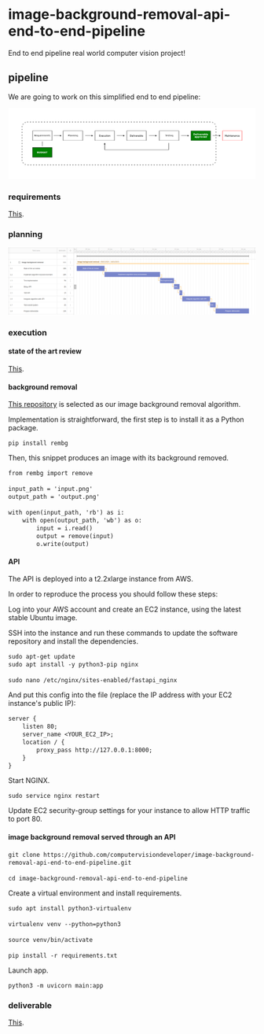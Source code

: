 # image-background-removal-api-end-to-end-pipeline

End to end pipeline real world computer vision project!

 
## pipeline

We are going to work on this simplified end to end pipeline:

![img](https://github.com/computervisiondeveloper/image-background-removal-api-end-to-end-pipeline/blob/b586baa186478e9f2b8be9ef878a2d6b6daa8b15/simplified_pipeline.png)

### requirements

[This](https://docs.google.com/document/d/1CbJLR0CW8UoJ3ZqIi8rkTQCDcBDnaenN/edit?usp=drive_link&ouid=107960887514237623929&rtpof=true&sd=true).

### planning

![img](https://github.com/computervisiondeveloper/image-background-removal-api-end-to-end-pipeline/blob/14ff384e12a2b964eb6b3bb25a286953e1eb8303/planning.png)

### execution

#### state of the art review

[This](https://docs.google.com/document/d/1okXH0WwAznkjQCDh_ZY9uRtl9u5aocl5/edit?usp=drive_link&ouid=107960887514237623929&rtpof=true&sd=true).

#### background removal

[This repository](https://github.com/danielgatis/rembg) is selected as our image background removal algorithm.

Implementation is straightforward, the first step is to install it as a Python package.

    pip install rembg
    
Then, this snippet produces an image with its background removed.

    from rembg import remove

    input_path = 'input.png'
    output_path = 'output.png'

    with open(input_path, 'rb') as i:
        with open(output_path, 'wb') as o:
            input = i.read()
            output = remove(input)
            o.write(output)

#### API

The API is deployed into a t2.2xlarge instance from AWS. 

In order to reproduce the process you should follow these steps:

Log into your AWS account and create an EC2 instance, using the latest stable Ubuntu image.

SSH into the instance and run these commands to update the software repository and install the dependencies.

    sudo apt-get update
    sudo apt install -y python3-pip nginx
    
    sudo nano /etc/nginx/sites-enabled/fastapi_nginx
    
    
And put this config into the file (replace the IP address with your EC2 instance's public IP):

    server {
        listen 80;   
        server_name <YOUR_EC2_IP>;    
        location / {        
            proxy_pass http://127.0.0.1:8000;    
        }
    }

Start NGINX.

    sudo service nginx restart
    
Update EC2 security-group settings for your instance to allow HTTP traffic to port 80.

#### image background removal served through an API

    git clone https://github.com/computervisiondeveloper/image-background-removal-api-end-to-end-pipeline.git
    
    cd image-background-removal-api-end-to-end-pipeline

Create a virtual environment and install requirements.

    sudo apt install python3-virtualenv

    virtualenv venv --python=python3
    
    source venv/bin/activate

    pip install -r requirements.txt

Launch app.
    
    python3 -m uvicorn main:app


### deliverable

[This](https://docs.google.com/document/d/1zwRmXQDsDvB9vg2lHc3zYwjIxJ4b-YNu/edit?usp=drive_link&ouid=107960887514237623929&rtpof=true&sd=true).
